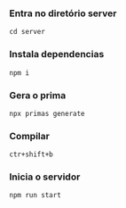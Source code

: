 ### Entra no diretório server
```
cd server
```
### Instala dependencias
```
npm i
```
### Gera o prima
```
npx primas generate
```
### Compilar
```
ctr+shift+b
```
### Inicia o servidor
```
npm run start
```
